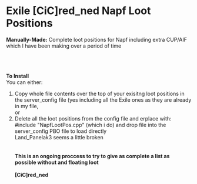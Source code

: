 # Exile [CiC]red_ned Napf Loot Positions

<b>Manually-Made:</b> Complete loot positions for Napf including extra CUP/AIF which I have been making over a period of time<br><br><br><br>

<b>To Install</b><br>
You can either:<br>
1. Copy whole file contents over the top of your exisitng loot positions in the server_config file (yes including all the Exile ones as they are already in my file,<br> or<br>
2. Delete all the loot positions from the config file and erplace with:<br>
#include "NapfLootPos.cpp" (which i do) and drop file into the server_config PBO file to load directly<br>
Land_Panelak3 seems a little broken<br><br><br>
<b> This is an ongoing proccess to try to give as complete a list as possible without and floating loot</b><br><br>
<b>[CiC]red_ned</b>
